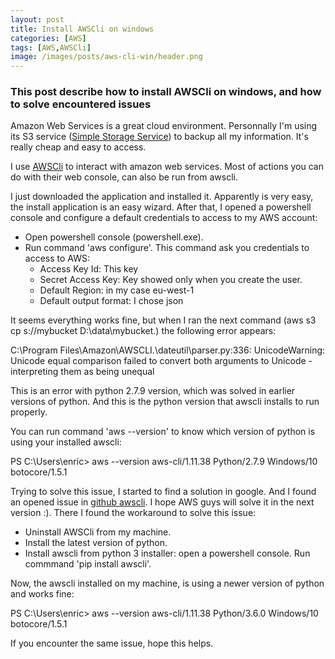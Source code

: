 ```yaml
---
layout: post
title: Install AWSCli on windows 
categories: [AWS]
tags: [AWS,AWSCli]
image: /images/posts/aws-cli-win/header.png
---
```


### This post describe how to install AWSCli on windows, and how to solve encountered issues

Amazon Web Services is a great cloud environment. Personnally I'm using its S3 service ([Simple Storage Service](https://docs.aws.amazon.com/AmazonS3/latest/dev/Welcome.html)) to backup all my information. It's really cheap and easy to access.

I use [AWSCli](https://aws.amazon.com/es/cli/) to interact with amazon web services. Most of actions you can do with their web console, can also be run from awscli.

I just downloaded the application and installed it. Apparently is very easy, the install application is an easy wizard. After that, I opened a powershell console and configure a default credentials to access to my AWS account:

- Open powershell console (powershell.exe).
- Run command 'aws configure'. This command ask you credentials to access to AWS: 
	- Access Key Id: This key
	- Secret Access Key: Key showed only when you create the user.
	- Default Region: in my case eu-west-1
	- Default output format: I chose json

It seems everything works fine, but when I ran the next command (aws s3 cp s://mybucket D:\data\mybucket.) the following error appears:

C:\Program Files\Amazon\AWSCLI\.\dateutil\parser.py:336: UnicodeWarning: Unicode  equal comparison failed to convert both arguments to Unicode - interpreting them as being unequal

This is an error with python 2.7.9 version, which was solved in earlier versions of python. And this is the python version that awscli installs to run properly.

You can run command 'aws --version' to know which version of python is using your installed awscli:

PS C:\Users\enric> aws --version
aws-cli/1.11.38 Python/2.7.9 Windows/10 botocore/1.5.1

Trying to solve this issue, I started to find a solution in google. And I found an opened issue in [github awscli](https://github.com/aws/aws-cli/issues/424). I hope AWS guys will solve it in the next version :). There I found the workaround to solve this issue:

- Uninstall AWSCli from my machine.
- Install the latest version of python.
- Install awscli from python 3 installer: open a powershell console. Run commmand 'pip install awscli'.

Now, the awscli installed on my machine, is using a newer version of python and works fine:

PS C:\Users\enric> aws --version
aws-cli/1.11.38 Python/3.6.0 Windows/10 botocore/1.5.1


If you encounter the same issue, hope this helps.